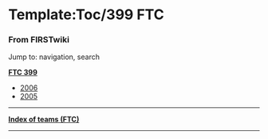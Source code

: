 # Template:Toc/399 FTC

### From FIRSTwiki

Jump to: navigation, search

**[FTC 399](/index.php/399_FTC "399 FTC" )**

  * [2006](/index.php/399_FTC_in_2006 "399 FTC in 2006" )
  * [2005](/index.php?title=399_FTC_in_2005&action=edit "399 FTC in 2005" )

* * *

**[Index of teams (FTC)](/index.php/Index_of_teams_%28FTC%29 "Index of teams \(FTC\)" )**  
  
---  
  
